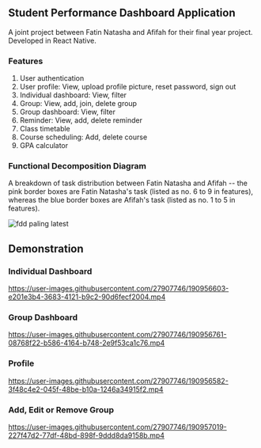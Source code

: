 ﻿## Student Performance Dashboard Application
A joint project between Fatin Natasha and Afifah for their final year project.
Developed in React Native.

### Features

1. User authentication
2. User profile: View, upload profile picture, reset password, sign out
3. Individual dashboard: View, filter
4. Group: View, add, join, delete group
5. Group dashboard: View, filter
6. Reminder: View, add, delete reminder
7. Class timetable
8. Course scheduling: Add, delete course
9. GPA calculator


### Functional Decomposition Diagram
A breakdown of task distribution between Fatin Natasha and Afifah -- the pink border boxes are Fatin Natasha's task (listed as no. 6 to 9 in features), whereas the blue border boxes are Afifah's task (listed as no. 1 to 5 in features).

![fdd paling latest](https://user-images.githubusercontent.com/27907746/190951335-991a9d06-42e5-44b1-a079-bbcde405e1cd.png)


## Demonstration
### Individual Dashboard

https://user-images.githubusercontent.com/27907746/190956603-e201e3b4-3683-4121-b9c2-90d6fecf2004.mp4


### Group Dashboard

https://user-images.githubusercontent.com/27907746/190956761-08768f22-b586-4164-b748-2e9f53ca1c76.mp4


### Profile

https://user-images.githubusercontent.com/27907746/190956582-3f48c4e2-045f-48be-b10a-1246a34915f2.mp4



### Add, Edit or Remove Group


https://user-images.githubusercontent.com/27907746/190957019-227f47d2-77df-48bd-898f-9ddd8da9158b.mp4



